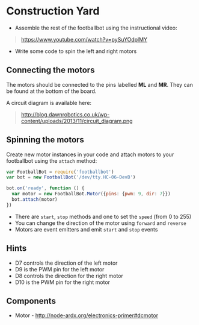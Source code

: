 # Construction Yard

* Assemble the rest of the footballbot using the instructional video:

> https://www.youtube.com/watch?v=pySuYOdplMY

* Write some code to spin the left and right motors

## Connecting the motors

The motors should be connected to the pins labelled **ML** and **MR**. They can be found at the bottom of the board.

A circuit diagram is available here:

> http://blog.dawnrobotics.co.uk/wp-content/uploads/2013/11/circuit_diagram.png

## Spinning the motors

Create new motor instances in your code and attach motors to your footballbot using the `attach` method:

```js
var FootballBot = require('footballbot')
var bot = new FootballBot('/dev/tty.HC-06-DevB')

bot.on('ready', function () {
  var motor = new FootballBot.Motor({pins: {pwm: 9, dir: 7}})
  bot.attach(motor)
})
```

* There are `start`, `stop` methods and one to set the `speed` (from 0 to 255)
* You can change the direction of the motor using `forward` and `reverse`
* Motors are event emitters and emit `start` and `stop` events

## Hints

* D7 controls the direction of the left motor
* D9 is the PWM pin for the left motor
* D8 controls the direction for the right motor
* D10 is the PWM pin for the right motor

## Components

* Motor - http://node-ardx.org/electronics-primer#dcmotor
